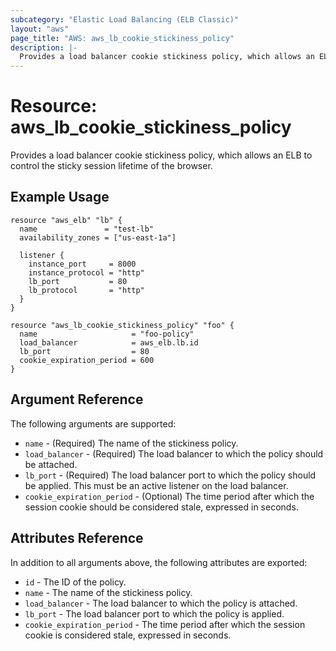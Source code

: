 ```yaml
---
subcategory: "Elastic Load Balancing (ELB Classic)"
layout: "aws"
page_title: "AWS: aws_lb_cookie_stickiness_policy"
description: |-
  Provides a load balancer cookie stickiness policy, which allows an ELB to control the sticky session lifetime of the browser.
---
```


# Resource: aws_lb_cookie_stickiness_policy

Provides a load balancer cookie stickiness policy, which allows an ELB to control the sticky session lifetime of the browser.

## Example Usage

```hcl
resource "aws_elb" "lb" {
  name               = "test-lb"
  availability_zones = ["us-east-1a"]

  listener {
    instance_port     = 8000
    instance_protocol = "http"
    lb_port           = 80
    lb_protocol       = "http"
  }
}

resource "aws_lb_cookie_stickiness_policy" "foo" {
  name                     = "foo-policy"
  load_balancer            = aws_elb.lb.id
  lb_port                  = 80
  cookie_expiration_period = 600
}
```

## Argument Reference

The following arguments are supported:

* `name` - (Required) The name of the stickiness policy.
* `load_balancer` - (Required) The load balancer to which the policy
  should be attached.
* `lb_port` - (Required) The load balancer port to which the policy
  should be applied. This must be an active listener on the load
balancer.
* `cookie_expiration_period` - (Optional) The time period after which
  the session cookie should be considered stale, expressed in seconds.

## Attributes Reference

In addition to all arguments above, the following attributes are exported:

* `id` - The ID of the policy.
* `name` - The name of the stickiness policy.
* `load_balancer` - The load balancer to which the policy is attached.
* `lb_port` - The load balancer port to which the policy is applied.
* `cookie_expiration_period` - The time period after which the session cookie is considered stale, expressed in seconds.
